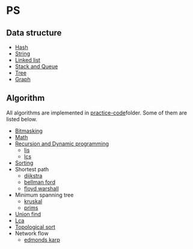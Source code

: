 # PS      


## Data structure
- [Hash](https://github.com/stellakang/PS/blob/master/hash.md)  
- [String](https://github.com/stellakang/PS/blob/master/string.md)  
- [Linked list](https://github.com/stellakang/PS/blob/master/linkedlist.md)    
- [Stack and Queue](https://github.com/stellakang/PS/blob/master/stack-and-queue.md)    
- [Tree](https://github.com/stellakang/leetcode/blob/master/tree.md)    
- [Graph](https://github.com/stellakang/leetcode/blob/master/graph.md)    




## Algorithm    

All algorithms are implemented in [practice-code](https://github.com/stellakang/PS/blob/master/practice-code/)folder. Some of them are listed below.   
- [Bitmasking](https://github.com/stellakang/PS/blob/master/bitmask.md)   
- [Math](https://github.com/stellakang/PS/blob/master/math.md)   
- [Recursion and Dynamic programming](https://github.com/stellakang/PS/blob/master/recursion-and-dp.md)  
   - [lis](./practice-code/lis-with-tracking.cpp)  
   - [lcs](./practice-code/lcs-with-tracking.cpp)    
- [Sorting](https://github.com/stellakang/PS/blob/master/sorting.md)   
- Shortest path   
   - [dijkstra](./practice-code/dijkstra.cpp)  
   - [bellman ford](./practice-code/bellman-ford.cpp)   
   - [floyd warshall](./practice-code/floyd-warshall.cpp)     
- Minimum spanning tree   
   - [kruskal](./practice-code/kruskal.cpp)  
   - [prims](./practice-code/prims.cpp)   
- [Union find](https://github.com/stellakang/PS/blob/master/practice-code/union-find.cpp)  
- [Lca](https://github.com/stellakang/PS/blob/master/practice-code/lca.cpp)  
- [Topological sort](https://github.com/stellakang/PS/blob/master/practice-code/topological-sort.cpp)  
- Network flow   
   - [edmonds karp](./practice-code/edmonds-karp.cpp)  
